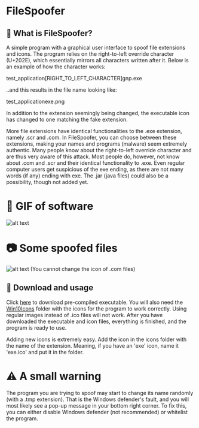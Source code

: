 # FileSpoofer

## 📃 What is FileSpoofer?
A simple program with a graphical user interface to spoof file extensions and icons. The program relies on the right-to-left override character (U+202E), which essentially mirrors all characters written after it. Below is an example of how the character works:

test_application[RIGHT_TO_LEFT_CHARACTER]gnp.exe

..and this results in the file name looking like:

test_applicationexe.png

In addition to the extension seemingly being changed, the executable icon has changed to one matching the fake extension.

More file extensions have identical functionalities to the .exe extension, namely .scr and .com. In FileSpoofer, you can choose between these extensions, making your names and programs (malware) seem extremely authentic. Many people know about the right-to-left override character and are thus very aware of this attack. Most people do, however, not know about .com and .scr and their identical functionality to .exe. Even regular computer users get suspicious of the exe ending, as there are not many words (if any) ending with exe. The .jar (java files) could also be a possibility, though not added yet.

# 🎥 GIF of software
![alt text](https://raw.githubusercontent.com/henriksb/ExtensionSpoofer/master/UsageGIF.gif)

# 📷 Some spoofed files
![alt text](https://raw.githubusercontent.com/henriksb/ExtensionSpoofer/master/Spoof.png)
(You cannot change the icon of .com files)


## 📁 Download and usage
Click [here](https://github.com/henriksb/ExtensionSpoofer/releases/download/1/ExtensionSpoof.exe) to download pre-compiled executable.
You will also need the [Win10Icons](https://github.com/henriksb/ExtensionSpoofer/tree/master/Win10Icons) folder with the icons for the program to work correctly. Using regular images instead of .ico files will not work. After you have downloaded the executable and icon files, everything is finished, and the program is ready to use.

Adding new icons is extremely easy. Add the icon in the icons folder with the name of the extension. Meaning, if you have an 'exe' icon, name it 'exe.ico' and put it in the folder.

# ⚠️ A small warning
The program you are trying to spoof may start to change its name randomly (with a .tmp extension). That is the Windows defender's fault, and you will most likely see a pop-up message in your bottom right corner. To fix this, you can either disable Windows defender (not recommended) or whitelist the program.
